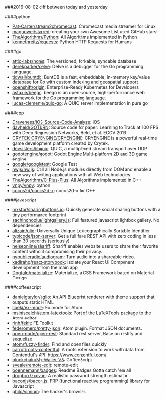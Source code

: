 ###2016-08-02
diff between today and yesterday

####python
* [Pat-Carter/stream2chromecast](https://github.com/Pat-Carter/stream2chromecast): Chromecast media streamer for Linux
* [maguowei/starred](https://github.com/maguowei/starred): creating your own Awesome List used GitHub stars!
* [TheAlgorithms/Python](https://github.com/TheAlgorithms/Python): All Algorithms implemented in Python
* [kennethreitz/requests](https://github.com/kennethreitz/requests): Python HTTP Requests for Humans

####go
* [attic-labs/noms](https://github.com/attic-labs/noms): The versioned, forkable, syncable database
* [derekparker/delve](https://github.com/derekparker/delve): Delve is a debugger for the Go programming language.
* [tidwall/buntdb](https://github.com/tidwall/buntdb): BuntDB is a fast, embeddable, in-memory key/value database for Go with custom indexing and geospatial support
* [openshift/origin](https://github.com/openshift/origin): Enterprise-Ready Kubernetes for Developers
* [astaxie/beego](https://github.com/astaxie/beego): beego is an open-source, high-performance web framework for the Go programming language.
* [lucas-clemente/quic-go](https://github.com/lucas-clemente/quic-go): A QUIC server implementation in pure go

####cpp
* [Draveness/iOS-Source-Code-Analyze](https://github.com/Draveness/iOS-Source-Code-Analyze):  iOS 
* [davheld/GOTURN](https://github.com/davheld/GOTURN): Source code for paper: Learning to Track at 100 FPS with Deep Regression Networks, Held, et al. ECCV 2016
* [CRYTEK-CRYENGINE/CRYENGINE](https://github.com/CRYTEK-CRYENGINE/CRYENGINE): CRYENGINE is a powerful real-time game development platform created by Crytek.
* [devsisters/libquic](https://github.com/devsisters/libquic): QUIC, a multiplexed stream transport over UDP
* [godotengine/godot](https://github.com/godotengine/godot): Godot Engine  Multi-platform 2D and 3D game engine
* [google/googletest](https://github.com/google/googletest): Google Test
* [nwjs/nw.js](https://github.com/nwjs/nw.js): Call all Node.js modules directly from DOM and enable a new way of writing applications with all Web technologies.
* [TheAlgorithms/C-Plus-Plus](https://github.com/TheAlgorithms/C-Plus-Plus): All Algorithms implemented in C++
* [vnpy/vnpy](https://github.com/vnpy/vnpy): python
* [cocos2d/cocos2d-x](https://github.com/cocos2d/cocos2d-x): cocos2d-x for C++

####javascript
* [mxstbr/sharingbuttons.io](https://github.com/mxstbr/sharingbuttons.io): Quickly generate social sharing buttons with a tiny performance footprint
* [sachinchoolur/lightgallery.js](https://github.com/sachinchoolur/lightgallery.js): Full featured javascript lightbox gallery. No dependencies.
* [alizain/ulid](https://github.com/alizain/ulid): Universally Unique Lexicographically Sortable Identifier
* [typicode/json-server](https://github.com/typicode/json-server): Get a full fake REST API with zero coding in less than 30 seconds (seriously)
* [heiseonline/shariff](https://github.com/heiseonline/shariff): Shariff enables website users to share their favorite content without compromising their privacy.
* [nypublicradio/audiogram](https://github.com/nypublicradio/audiogram): Turn audio into a shareable video.
* [kadirahq/react-storybook](https://github.com/kadirahq/react-storybook): Isolate your React UI Component development from the main app
* [Dogfalo/materialize](https://github.com/Dogfalo/materialize): Materialize, a CSS Framework based on Material Design

####coffeescript
* [danielgtaylor/aglio](https://github.com/danielgtaylor/aglio): An API Blueprint renderer with theme support that outputs static HTML
* [lloeki/ex-mode](https://github.com/lloeki/ex-mode): Ex mode for Atom
* [msiniscalchi/atom-latextools](https://github.com/msiniscalchi/atom-latextools): Port of the LaTeXTools package to the Atom editor
* [rinh/fekit](https://github.com/rinh/fekit): FE Toolkit
* [federomero/pretty-json](https://github.com/federomero/pretty-json): Atom plugin. Format JSON documents.
* [open-node/open-rest](https://github.com/open-node/open-rest): Standard rest server, Base on restify and sequelize
* [atom/fuzzy-finder](https://github.com/atom/fuzzy-finder): Find and open files quickly
* [carrot/roots-contentful](https://github.com/carrot/roots-contentful): A roots extension to work with data from Contentful's API. https://www.contentful.com/
* [blockchain/My-Wallet-V3](https://github.com/blockchain/My-Wallet-V3): CoffeeScript
* [sveale/remote-edit](https://github.com/sveale/remote-edit): remote-edit
* [boennemann/badges](https://github.com/boennemann/badges):  Readme Badges  Gotta catch 'em all
* [dropbox/zxcvbn](https://github.com/dropbox/zxcvbn): A realistic password strength estimator.
* [baconjs/bacon.js](https://github.com/baconjs/bacon.js): FRP (functional reactive programming) library for Javascript
* [philc/vimium](https://github.com/philc/vimium): The hacker's browser.
